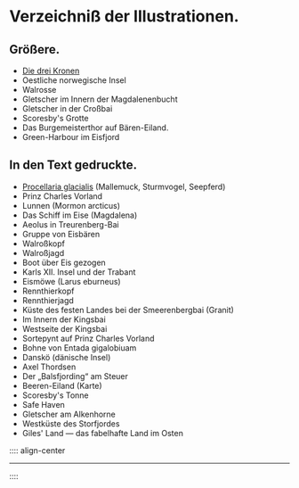 
# Verzeichniß der Illustrationen.

## Größere. 
* [Die drei Kronen](ch001.xhtml#b001)
* Oestliche norwegische Insel
* Walrosse
* Gletscher im Innern der Magdalenenbucht
* Gletscher in der Croßbai
* Scoresby's Grotte
* Das Burgemeisterthor auf Bären-Eiland.
* Green-Harbour im Eisfjord

## In den Text gedruckte.
* [Procellaria glacialis](ch003.xhtml#b017) (Mallemuck, Sturmvogel, Seepferd)
* Prinz Charles Vorland
* Lunnen (Mormon arcticus)
* Das Schiff im Eise (Magdalena)
* Aeolus in Treurenberg-Bai
* Gruppe von Eisbären
* Walroßkopf
* Walroßjagd
* Boot über Eis gezogen
* Karls XII. Insel und der Trabant
* Eismöwe (Larus eburneus)
* Rennthierkopf
* Rennthierjagd
* Küste des festen Landes bei der Smeerenbergbai (Granit)
* Im Innern der Kingsbai
* Westseite der Kingsbai
* Sortepynt auf Prinz Charles Vorland
* Bohne von Entada gigalobiuam
* Danskö (dänische Insel)
* Axel Thordsen
* Der „Balsfjording“ am Steuer
* Beeren-Eiland (Karte)
* Scoresby's Tonne
* Safe Haven
* Gletscher am Alkenhorne
* Westküste des Storfjordes
* Giles' Land — das fabelhafte Land im Osten

:::: align-center
***
::::



